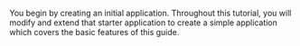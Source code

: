 You begin by creating an initial application. Throughout this tutorial, you will modify and extend that starter application to create a simple application which covers the basic features of this guide.
